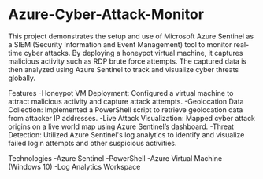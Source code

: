 # Azure-Cyber-Attack-Monitor
This project demonstrates the setup and use of Microsoft Azure Sentinel as a SIEM (Security Information and Event Management) tool to monitor real-time cyber attacks. By deploying a honeypot virtual machine, it captures malicious activity such as RDP brute force attempts. The captured data is then analyzed using Azure Sentinel to track and visualize cyber threats globally.

Features
 -Honeypot VM Deployment: Configured a virtual machine to attract malicious activity and capture attack attempts.
 -Geolocation Data Collection: Implemented a PowerShell script to retrieve geolocation data from attacker IP addresses.
 -Live Attack Visualization: Mapped cyber attack origins on a live world map using Azure Sentinel’s dashboard.
 -Threat Detection: Utilized Azure Sentinel's log analytics to identify and visualize failed login attempts and other suspicious activities.

Technologies
  -Azure Sentinel
  -PowerShell
  -Azure Virtual Machine (Windows 10)
  -Log Analytics Workspace
